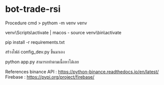 # bot-trade-rsi

Procedure
cmd > pythom -m venv venv

venv\Scripts\activate | macos - source venv\bin\activate

pip install -r requirements.txt

สร้างไฟล์ config_dev.py ขึ้นมาเอง

python app.py สามารถทำตามเนื้อหาได้เลย

References
binance API : https://python-binance.readthedocs.io/en/latest/
Firebase : https://pypi.org/project/firebase/
